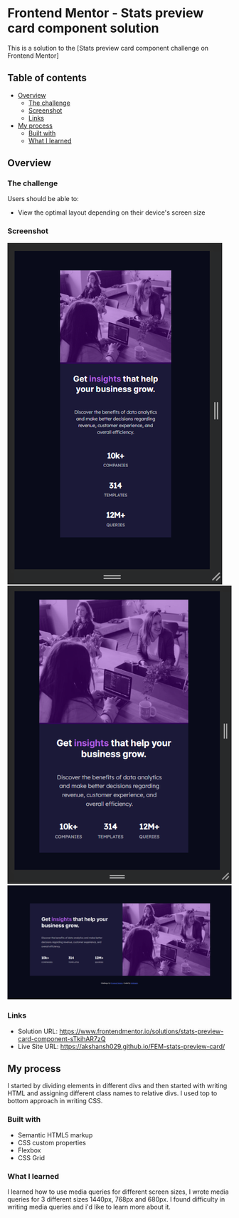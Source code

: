 # Frontend Mentor - Stats preview card component solution

This is a solution to the [Stats preview card component challenge on Frontend Mentor]

## Table of contents

- [Overview](#overview)
  - [The challenge](#the-challenge)
  - [Screenshot](#screenshot)
  - [Links](#links)
- [My process](#my-process)
  - [Built with](#built-with)
  - [What I learned](#what-i-learned)

## Overview

### The challenge

Users should be able to:

- View the optimal layout depending on their device's screen size

### Screenshot

![Alt text](image.png)
![Alt text](image-1.png)
![Alt text](image-2.png)

### Links

- Solution URL: https://www.frontendmentor.io/solutions/stats-preview-card-component-sTkihAR7zQ
- Live Site URL: https://akshansh029.github.io/FEM-stats-preview-card/

## My process

I started by dividing elements in different divs and then started with writing HTML and assigning different class names to relative divs. I used top to bottom approach in writing CSS.

### Built with

- Semantic HTML5 markup
- CSS custom properties
- Flexbox
- CSS Grid

### What I learned

I learned how to use media queries for different screen sizes, I wrote media queries for 3 different sizes 1440px, 768px and 680px. I found difficulty in writing media queries and i'd like to learn more about it.
